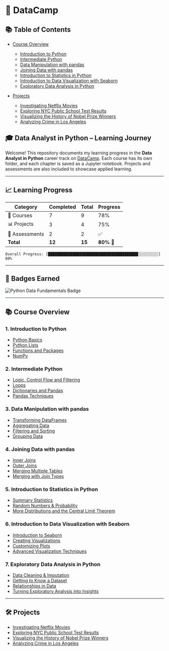 # 🧠 DataCamp

## 📚 Table of Contents

- [Course Overview](#course-overview)
  - [Introduction to Python](#1-introduction-to-python)
  - [Intermediate Python](#2-intermediate-python)
  - [Data Manipulation with pandas](#3-data-manipulation-with-pandas)
  - [Joining Data with pandas](#4-joining-data-with-pandas)
  - [Introduction to Statistics in Python](#5-introduction-to-statistics-in-python)
  - [Introduction to Data Visualization with Seaborn](#6-introduction-to-data-visualization-with-seaborn)
  - [Exploratory Data Analysis in Python](#7-exploratory-data-analysis-in-python)

- [Projects](#projects)
  - [Investigating Netflix Movies](#investigating-netflix-movies)
  - [Exploring NYC Public School Test Results](#exploring-nyc-public-school-test-results)
  - [Visualizing the History of Nobel Prize Winners](#visualizing-the-history-of-nobel-prize-winners)
  - [Analyzing Crime in Los Angeles](#analyzing-crime-in-los-angeles)

## 🎓 Data Analyst in Python – Learning Journey

Welcome! This repository documents my learning progress in the **Data Analyst in Python** career track on [DataCamp](https://www.datacamp.com/). Each course has its own folder, and each chapter is saved as a Jupyter notebook. Projects and assessments are also included to showcase applied learning.

---

## 📈 Learning Progress

| Category       | Completed | Total  | Progress   |
| -------------- | --------- | ------ | ---------- |
| 📘 Courses     | 7         | 9      | 78%        |
| 📊 Projects    | 3         | 4      | 75%        |
| 🧪 Assessments | 2         | 2      | ✅          |
| **Total**      | **12**    | **15** | **80%** 🎉 |

```text
Overall Progress: [████████████████████████████████████████░░░░░░░░░] 80%
```

---

## 🏅 Badges Earned

![Python Data Fundamentals Badge](https://github.com/Marc86316/DataCamp/blob/main/Badges/Python_Data_Fundamentals.png)

---

## 📚 Course Overview

### 1. Introduction to Python
- [Python Basics](https://github.com/Marc86316/DataCamp/blob/main/Python_Data_Fundamentals/Intro_to_Python/Chapter1.ipynb)
- [Python Lists](https://github.com/Marc86316/DataCamp/blob/main/Python_Data_Fundamentals/Intro_to_Python/Chapter2.ipynb)
- [Functions and Packages](https://github.com/Marc86316/DataCamp/blob/main/Python_Data_Fundamentals/Intro_to_Python/Chapter3.ipynb)
- [NumPy](https://github.com/Marc86316/DataCamp/blob/main/Python_Data_Fundamentals/Intro_to_Python/Chapter4.ipynb)

### 2. Intermediate Python
- [Logic, Control Flow and Filtering](https://github.com/Marc86316/DataCamp/blob/main/Python_Data_Fundamentals/Intermediate_Python/Chapter1.ipynb)
- [Loops](https://github.com/Marc86316/DataCamp/blob/main/Python_Data_Fundamentals/Intermediate_Python/Chapter2.ipynb)
- [Dictionaries and Pandas](https://github.com/Marc86316/DataCamp/blob/main/Python_Data_Fundamentals/Intermediate_Python/Chapter3.ipynb)
- [Pandas Techniques](https://github.com/Marc86316/DataCamp/blob/main/Python_Data_Fundamentals/Intermediate_Python/Chapter4.ipynb)

### 3. Data Manipulation with pandas
- [Transforming DataFrames](https://github.com/Marc86316/DataCamp/blob/main/Python_Data_Fundamentals/Data_Manipulation_with_pandas/Chapter1.ipynb)
- [Aggregating Data](https://github.com/Marc86316/DataCamp/blob/main/Python_Data_Fundamentals/Data_Manipulation_with_pandas/Chapter2.ipynb)
- [Filtering and Sorting](https://github.com/Marc86316/DataCamp/blob/main/Python_Data_Fundamentals/Data_Manipulation_with_pandas/Chapter3.ipynb)
- [Grouping Data](https://github.com/Marc86316/DataCamp/blob/main/Python_Data_Fundamentals/Data_Manipulation_with_pandas/Chapter4.ipynb)

### 4. Joining Data with pandas
- [Inner Joins](https://github.com/Marc86316/DataCamp/blob/main/Python_Data_Fundamentals/Joining_Data_with_pandas/Chapter1.ipynb)
- [Outer Joins](https://github.com/Marc86316/DataCamp/blob/main/Python_Data_Fundamentals/Joining_Data_with_pandas/Chapter2.ipynb)
- [Merging Multiple Tables](https://github.com/Marc86316/DataCamp/blob/main/Python_Data_Fundamentals/Joining_Data_with_pandas/Chapter3.ipynb)
- [Merging with Join Types](https://github.com/Marc86316/DataCamp/blob/main/Python_Data_Fundamentals/Joining_Data_with_pandas/Chapter4.ipynb)

### 5. Introduction to Statistics in Python
- [Summary Statistics](https://github.com/Marc86316/DataCamp/blob/main/Python_Data_Fundamentals/Intro_to_Statistic_in_Python/Summary_Statistics.ipynb)
- [Random Numbers & Probability](https://github.com/Marc86316/DataCamp/blob/main/Python_Data_Fundamentals/Intro_to_Statistic_in_Python/Random_Numbers_and_Probability.ipynb)
- [More Distributions and the Central Limit Theorem](https://github.com/Marc86316/DataCamp/blob/main/Python_Data_Fundamentals/Intro_to_Statistic_in_Python/More_Distributions_and_the_Central_Limit_Theorem.ipynb)

### 6. Introduction to Data Visualization with Seaborn
- [Introduction to Seaborn](https://github.com/Marc86316/DataCamp/blob/main/Python_Data_Fundamentals/Seaborn/Chapter1.ipynb)
- [Creating Visualizations](https://github.com/Marc86316/DataCamp/blob/main/Python_Data_Fundamentals/Seaborn/Chapter2.ipynb)
- [Customizing Plots](https://github.com/Marc86316/DataCamp/blob/main/Python_Data_Fundamentals/Seaborn/Chapter3.ipynb)
- [Advanced Visualization Techniques](https://github.com/Marc86316/DataCamp/blob/main/Python_Data_Fundamentals/Seaborn/Chapter4.ipynb)

### 7. Exploratory Data Analysis in Python
- [Data Cleaning & Imputation](https://github.com/Marc86316/DataCamp/blob/main/Python_Data_Fundamentals/Exploratory_Data_Analysis_in_Python/Data_Cleaning_and_Imputation.ipynb)
- [Getting to Know a Dataset](https://github.com/Marc86316/DataCamp/blob/main/Python_Data_Fundamentals/Exploratory_Data_Analysis_in_Python/Getting_to_Know_a_Dataset.ipynb)
- [Relationships in Data](https://github.com/Marc86316/DataCamp/blob/main/Python_Data_Fundamentals/Exploratory_Data_Analysis_in_Python/Relationships_in_Data.ipynb)
- [Turning Exploratory Analysis into Insights](https://github.com/Marc86316/DataCamp/blob/main/Python_Data_Fundamentals/Exploratory_Data_Analysis_in_Python/Turning_Exploratory_Analysis_into_Action.ipynb)

---

## 🛠 Projects
- [Investigating Netflix Movies](https://github.com/Marc86316/DataCamp/tree/main/Projects/Data_Anaylsis/Investigating_Netflix_Movies)
- [Exploring NYC Public School Test Results](https://github.com/Marc86316/DataCamp/tree/main/Projects/Data_Anaylsis/Exploring_NYC_Public_School_Test_Result_Scores)
- [Visualizing the History of Nobel Prize Winners](https://github.com/Marc86316/DataCamp/tree/main/Projects/Data_Anaylsis/Visualizing_the_History_of_Nobel_Prize_Winners)
- [Analyzing Crime in Los Angeles]()




